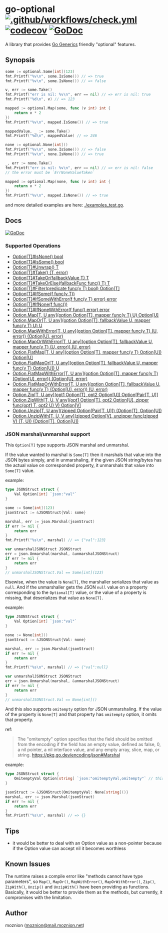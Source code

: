 # go-optional [![.github/workflows/check.yml](https://github.com/moznion/go-optional/actions/workflows/check.yml/badge.svg)](https://github.com/moznion/go-optional/actions/workflows/check.yml) [![codecov](https://codecov.io/gh/moznion/go-optional/branch/main/graph/badge.svg?token=0HCVy6COy4)](https://codecov.io/gh/moznion/go-optional) [![GoDoc](https://godoc.org/github.com/moznion/go-optional?status.svg)](https://godoc.org/github.com/moznion/go-optional)

A library that provides [Go Generics](https://go.dev/blog/generics-proposal) friendly "optional" features.

## Synopsis

```go
some := optional.Some[int](123)
fmt.Printf("%v\n", some.IsSome()) // => true
fmt.Printf("%v\n", some.IsNone()) // => false

v, err := some.Take()
fmt.Printf("err is nil: %v\n", err == nil) // => err is nil: true
fmt.Printf("%d\n", v) // => 123

mapped := optional.Map(some, func (v int) int {
    return v * 2
})
fmt.Printf("%v\n", mapped.IsSome()) // => true

mappedValue, _ := some.Take()
fmt.Printf("%d\n", mappedValue) // => 246
```

```go
none := optional.None[int]()
fmt.Printf("%v\n", none.IsSome()) // => false
fmt.Printf("%v\n", none.IsNone()) // => true

_, err := none.Take()
fmt.Printf("err is nil: %v\n", err == nil) // => err is nil: false
// the error must be `ErrNoneValueTaken`

mapped := optional.Map(none, func (v int) int {
    return v * 2
})
fmt.Printf("%v\n", mapped.IsNone()) // => true
```

and more detailed examples are here: [./examples_test.go](./examples_test.go).

## Docs

[![GoDoc](https://godoc.org/github.com/moznion/go-optional?status.svg)](https://godoc.org/github.com/moznion/go-optional)

### Supported Operations

- [Option[T]#IsNone() bool](https://pkg.go.dev/github.com/moznion/go-optional#Option.IsNone)
- [Option[T]#IsSome() bool](https://pkg.go.dev/github.com/moznion/go-optional#Option.IsSome)
- [Option[T]#Unwrap() T](https://pkg.go.dev/github.com/moznion/go-optional#Option.Unwrap)
- [Option[T]#Take() (T, error)](https://pkg.go.dev/github.com/moznion/go-optional#Option.Take)
- [Option[T]#TakeOr(fallbackValue T) T](https://pkg.go.dev/github.com/moznion/go-optional#Option.TakeOr)
- [Option[T]#TakeOrElse(fallbackFunc func() T) T](https://pkg.go.dev/github.com/moznion/go-optional#Option.TakeOrElse)
- [Option[T]#Filter(predicate func(v T) bool) Option[T]](https://pkg.go.dev/github.com/moznion/go-optional#Option.Filter)
- [Option[T]#IfSome(f func(v T))](https://pkg.go.dev/github.com/moznion/go-optional#Option.IfSome)
- [Option[T]#IfSomeWithError(f func(v T) error) error](https://pkg.go.dev/github.com/moznion/go-optional#Option.IfSomeWithError)
- [Option[T]#IfNone(f func())](https://pkg.go.dev/github.com/moznion/go-optional#Option.IfNone)
- [Option[T]#IfNoneWithError(f func() error) error](https://pkg.go.dev/github.com/moznion/go-optional#Option.IfNoneWithError)
- [Option.Map[T, U any](option Option[T], mapper func(v T) U) Option[U]](https://pkg.go.dev/github.com/moznion/go-optional#Map)
- [Option.MapOr[T, U any](option Option[T], fallbackValue U, mapper func(v T) U) U](https://pkg.go.dev/github.com/moznion/go-optional#MapOr)
- [Option.MapWithError[T, U any](option Option[T], mapper func(v T) (U, error)) (Option[U], error)](https://pkg.go.dev/github.com/moznion/go-optional#MapWithError)
- [Option.MapOrWithError[T, U any](option Option[T], fallbackValue U, mapper func(v T) (U, error)) (U, error)](https://pkg.go.dev/github.com/moznion/go-optional#MapOrWithError)
- [Option.FlatMap[T, U any](option Option[T], mapper func(v T) Option[U]) Option[U]](https://pkg.go.dev/github.com/moznion/go-optional#FlatMap)
- [Option.FlatMapOr[T, U any](option Option[T], fallbackValue U, mapper func(v T) Option[U]) U](https://pkg.go.dev/github.com/moznion/go-optional#FlatMapOr)
- [Option.FlatMapWithError[T, U any](option Option[T], mapper func(v T) (Option[U], error)) (Option[U], error)](https://pkg.go.dev/github.com/moznion/go-optional#FlatMapWithError)
- [Option.FlatMapOrWithError[T, U any](option Option[T], fallbackValue U, mapper func(v T) (Option[U], error)) (U, error)](https://pkg.go.dev/github.com/moznion/go-optional#FlatMapOrWithError)
- [Option.Zip[T, U any](opt1 Option[T], opt2 Option[U]) Option[Pair[T, U]]](https://pkg.go.dev/github.com/moznion/go-optional#Zip)
- [Option.ZipWith[T, U, V any](opt1 Option[T], opt2 Option[U], zipper func(opt1 T, opt2 U) V) Option[V]](https://pkg.go.dev/github.com/moznion/go-optional#ZipWith)
- [Option.Unzip[T, U any](zipped Option[Pair[T, U]]) (Option[T], Option[U])](https://pkg.go.dev/github.com/moznion/go-optional#Unzip)
- [Option.UnzipWith[T, U, V any](zipped Option[V], unzipper func(zipped V) (T, U)) (Option[T], Option[U])](https://pkg.go.dev/github.com/moznion/go-optional#UnzipWith)

### JSON marshal/unmarshal support

This `Option[T]` type supports JSON marshal and unmarshal.

If the value wanted to marshal is `Some[T]` then it marshals that value into the JSON bytes simply, and in unmarshaling, if the given JSON string/bytes has the actual value on corresponded property, it unmarshals that value into `Some[T]` value.

example:

```go
type JSONStruct struct {
	Val Option[int] `json:"val"`
}

some := Some[int](123)
jsonStruct := &JSONStruct{Val: some}

marshal, err := json.Marshal(jsonStruct)
if err != nil {
	return err
}
fmt.Printf("%s\n", marshal) // => {"val":123}

var unmarshalJSONStruct JSONStruct
err = json.Unmarshal(marshal, &unmarshalJSONStruct)
if err != nil {
	return err
}
// unmarshalJSONStruct.Val == Some[int](123)
```

Elsewise, when the value is `None[T]`, the marshaller serializes that value as `null`. And if the unmarshaller gets the JSON `null` value on a property corresponding to the `Optional[T]` value, or the value of a property is missing, that deserializes that value as `None[T]`.

example:

```go
type JSONStruct struct {
	Val Option[int] `json:"val"`
}

none := None[int]()
jsonStruct := &JSONStruct{Val: none}

marshal, err := json.Marshal(jsonStruct)
if err != nil {
	return err
}
fmt.Printf("%s\n", marshal) // => {"val":null}

var unmarshalJSONStruct JSONStruct
err = json.Unmarshal(marshal, &unmarshalJSONStruct)
if err != nil {
	return err
}
// unmarshalJSONStruct.Val == None[int]()
```

And this also supports `omitempty` option for JSON unmarshaling. If the value of the property is `None[T]` and that property has `omitempty` option, it omits that property.

ref:

> The "omitempty" option specifies that the field should be omitted from the encoding if the field has an empty value, defined as false, 0, a nil pointer, a nil interface value, and any empty array, slice, map, or string.
> https://pkg.go.dev/encoding/json#Marshal

example:

```go
type JSONStruct struct {
	OmitemptyVal Option[string] `json:"omitemptyVal,omitempty"` // this should be omitted
}

jsonStruct := &JSONStruct{OmitemptyVal: None[string]()}
marshal, err := json.Marshal(jsonStruct)
if err != nil {
	return err
}
fmt.Printf("%s\n", marshal) // => {}
```

## Tips

- it would be better to deal with an Option value as a non-pointer because if the Option value can accept nil it becomes worthless

## Known Issues

The runtime raises a compile error like "methods cannot have type parameters", so `Map()`, `MapOr()`, `MapWithError()`, `MapOrWithError()`, `Zip()`, `ZipWith()`, `Unzip()` and `UnzipWith()` have been providing as functions. Basically, it would be better to provide them as the methods, but currently, it compromises with the limitation.

## Author

moznion (<moznion@mail.moznion.net>)

